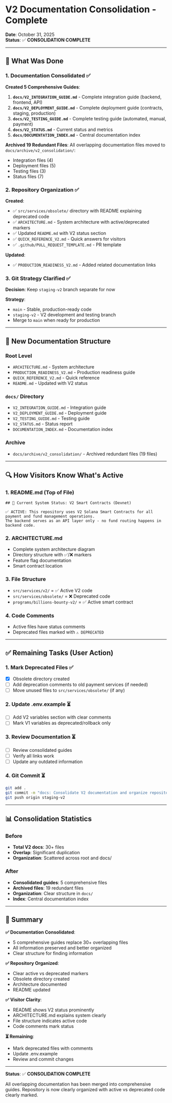 # V2 Documentation Consolidation - Complete

**Date**: October 31, 2025  
**Status**: ✅ **CONSOLIDATION COMPLETE**

---

## 🎉 What Was Done

### 1. Documentation Consolidated ✅

**Created 5 Comprehensive Guides**:
1. **`docs/V2_INTEGRATION_GUIDE.md`** - Complete integration guide (backend, frontend, API)
2. **`docs/V2_DEPLOYMENT_GUIDE.md`** - Complete deployment guide (contracts, staging, production)
3. **`docs/V2_TESTING_GUIDE.md`** - Complete testing guide (automated, manual, payment)
4. **`docs/V2_STATUS.md`** - Current status and metrics
5. **`docs/DOCUMENTATION_INDEX.md`** - Central documentation index

**Archived 19 Redundant Files**:
All overlapping documentation files moved to `docs/archive/v2_consolidation/`:
- Integration files (4)
- Deployment files (5)
- Testing files (3)
- Status files (7)

### 2. Repository Organization ✅

**Created**:
- ✅ `src/services/obsolete/` directory with README explaining deprecated code
- ✅ `ARCHITECTURE.md` - System architecture with active/deprecated markers
- ✅ Updated `README.md` with V2 status section
- ✅ `QUICK_REFERENCE_V2.md` - Quick answers for visitors
- ✅ `.github/PULL_REQUEST_TEMPLATE.md` - PR template

**Updated**:
- ✅ `PRODUCTION_READINESS_V2.md` - Added related documentation links

### 3. Git Strategy Clarified ✅

**Decision**: Keep `staging-v2` branch separate for now

**Strategy**:
- `main` - Stable, production-ready code
- `staging-v2` - V2 development and testing branch
- Merge to `main` when ready for production

---

## 📁 New Documentation Structure

### Root Level
- `ARCHITECTURE.md` - System architecture
- `PRODUCTION_READINESS_V2.md` - Production readiness guide
- `QUICK_REFERENCE_V2.md` - Quick reference
- `README.md` - Updated with V2 status

### `docs/` Directory
- `V2_INTEGRATION_GUIDE.md` - Integration guide
- `V2_DEPLOYMENT_GUIDE.md` - Deployment guide
- `V2_TESTING_GUIDE.md` - Testing guide
- `V2_STATUS.md` - Status report
- `DOCUMENTATION_INDEX.md` - Documentation index

### Archive
- `docs/archive/v2_consolidation/` - Archived redundant files (19 files)

---

## 🔍 How Visitors Know What's Active

### 1. README.md (Top of File)
```
## 🚀 Current System Status: V2 Smart Contracts (Devnet)

✅ ACTIVE: This repository uses V2 Solana Smart Contracts for all payment and fund management operations.
The backend serves as an API layer only - no fund routing happens in backend code.
```

### 2. ARCHITECTURE.md
- Complete system architecture diagram
- Directory structure with ✅/❌ markers
- Feature flag documentation
- Smart contract location

### 3. File Structure
- `src/services/v2/` = ✅ Active V2 code
- `src/services/obsolete/` = ❌ Deprecated code
- `programs/billions-bounty-v2/` = ✅ Active smart contract

### 4. Code Comments
- Active files have status comments
- Deprecated files marked with `⚠️ DEPRECATED`

---

## ✅ Remaining Tasks (User Action)

### 1. Mark Deprecated Files ✅
- [x] Obsolete directory created
- [ ] Add deprecation comments to old payment services (if needed)
- [ ] Move unused files to `src/services/obsolete/` (if any)

### 2. Update .env.example ⏳
- [ ] Add V2 variables section with clear comments
- [ ] Mark V1 variables as deprecated/rollback only

### 3. Review Documentation ⏳
- [ ] Review consolidated guides
- [ ] Verify all links work
- [ ] Update any outdated information

### 4. Git Commit ⏳
```bash
git add .
git commit -m "docs: Consolidate V2 documentation and organize repository"
git push origin staging-v2
```

---

## 📊 Consolidation Statistics

### Before
- **Total V2 docs**: 30+ files
- **Overlap**: Significant duplication
- **Organization**: Scattered across root and docs/

### After
- **Consolidated guides**: 5 comprehensive files
- **Archived files**: 19 redundant files
- **Organization**: Clear structure in `docs/`
- **Index**: Central documentation index

---

## 🎯 Summary

**✅ Documentation Consolidated**:
- 5 comprehensive guides replace 30+ overlapping files
- All information preserved and better organized
- Clear structure for finding information

**✅ Repository Organized**:
- Clear active vs deprecated markers
- Obsolete directory created
- Architecture documented
- README updated

**✅ Visitor Clarity**:
- README shows V2 status prominently
- ARCHITECTURE.md explains system clearly
- File structure indicates active code
- Code comments mark status

**⏳ Remaining**:
- Mark deprecated files with comments
- Update .env.example
- Review and commit changes

---

**Status**: ✅ **CONSOLIDATION COMPLETE**

All overlapping documentation has been merged into comprehensive guides. Repository is now clearly organized with active vs deprecated code clearly marked.

